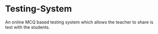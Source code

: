 # Testing-System
An online MCQ based testing system which allows the teacher to share is test with the students.
